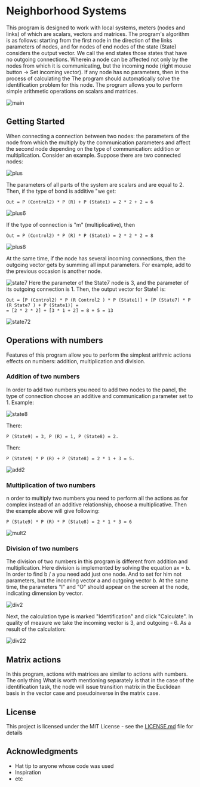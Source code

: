 # Neighborhood Systems

This program is designed to work with local systems,
meters (nodes and links) of which are scalars, vectors and matrices.
The program's algorithm is as follows: starting from the first node in the direction of the links
parameters of nodes, and for nodes of end nodes of the state (State) considers the output
vector. We call the end states those states that have no outgoing connections. Wherein
a node can be affected not only by the nodes from which it is communicating, but the incoming
node (right mouse button -> Set incoming vector).
If any node has no parameters, then in the process of calculating the
The program should automatically solve the identification problem for this node.
The program allows you to perform simple arithmetic operations on scalars
and matrices.

![main](https://user-images.githubusercontent.com/23281289/47664359-f0c4f700-dbaf-11e8-9e02-f7d8faa60898.png)

## Getting Started

When connecting a connection between two nodes: the parameters of the node from which the
multiply by the communication parameters and affect the second node depending on the type of communication:
addition or multiplication.
Consider an example. Suppose there are two connected nodes:

![plus](https://user-images.githubusercontent.com/23281289/47664361-f0c4f700-dbaf-11e8-9ae4-41a43530b27f.png)

The parameters of all parts of the system are scalars and are equal to 2. Then, if the type of bond is additive
"we get:

```
Out = P (Control2) * P (R) + P (State1) = 2 * 2 + 2 = 6
```
![plus6](https://user-images.githubusercontent.com/23281289/47664364-f0c4f700-dbaf-11e8-8317-4dddab0c499f.png)

If the type of connection is "m" (multiplicative), then

```
Out = P (Control2) * P (R) * P (State1) = 2 * 2 * 2 = 8
```

![plus8](https://user-images.githubusercontent.com/23281289/47664366-f15d8d80-dbaf-11e8-9367-84bd5f6d01f6.png)


At the same time, if the node has several incoming connections, then the outgoing vector gets
by summing all input parameters. For example, add to the previous
occasion is another node.

![state7](https://user-images.githubusercontent.com/23281289/47664367-f15d8d80-dbaf-11e8-8d32-5ab13fee056e.png)
Here the parameter of the State7 node is 3, and the parameter of its outgoing connection is 1. Then,
the output vector for State1 is:


```
Out = [P (Control2) * P (R Control2 ) * P (State1)] + [P (State7) * P (R State7 ) + P (State1)] =
= [2 * 2 * 2] + [3 * 1 + 2] = 8 + 5 = 13
```
![state72](https://user-images.githubusercontent.com/23281289/47664369-f15d8d80-dbaf-11e8-9b72-4497797989b0.png)



## Operations with numbers

Features of this program allow you to perform the simplest arithmic actions
effects on numbers: addition, multiplication and division.

### Addition of two numbers

In order to add two numbers you need to add two nodes to the panel, the type of connection
choose an additive and communication parameter set to 1. Example:

![state8](https://user-images.githubusercontent.com/23281289/47664368-f15d8d80-dbaf-11e8-869b-90674c4f4ca2.png)

There:
```
P (State9) = 3, P (R) = 1, P (State8) = 2. 
```
Then:
```
P (State9) * P (R) + P (State8) = 2 * 1 + 3 = 5.
```


![add2](https://user-images.githubusercontent.com/23281289/47664356-f02c6080-dbaf-11e8-84ca-f8b5db9272f8.png)


### Multiplication of two numbers

n order to multiply two numbers you need to perform all the actions as for complex
instead of an additive relationship, choose a multiplicative. Then the example above will give
following:

```
P (State9) * P (R) * P (State8) = 2 * 1 * 3 = 6
```
![mult2](https://user-images.githubusercontent.com/23281289/47664360-f0c4f700-dbaf-11e8-871b-80ad42cd2ba1.png)


### Division of two numbers

The division of two numbers in this program is different from addition and multiplication. Here
division is implemented by solving the equation ax = b. In order to find b / a you need
add just one node. And to set for him not parameters, but the incoming vector a and outgoing
vector b. At the same time, the parameters "I" and "O" should appear on the screen at the node, indicating
dimension by vector.

![div2](https://user-images.githubusercontent.com/23281289/47664357-f02c6080-dbaf-11e8-977e-95afabb3828b.png)

Next, the calculation type is marked "Identification" and click "Calculate". In quality of
measure we take the incoming vector is 3, and outgoing - 6. As a result of the calculation:

![div22](https://user-images.githubusercontent.com/23281289/47664358-f02c6080-dbaf-11e8-8792-fa5703e97202.png)


## Matrix actions

In this program, actions with matrices are similar to actions with numbers. The only thing
What is worth mentioning separately is that in the case of the identification task, the node will issue
transition matrix in the Euclidean basis in the vector case and pseudoinverse in the matrix case.




## License

This project is licensed under the MIT License - see the [LICENSE.md](LICENSE.md) file for details

## Acknowledgments

* Hat tip to anyone whose code was used
* Inspiration
* etc

